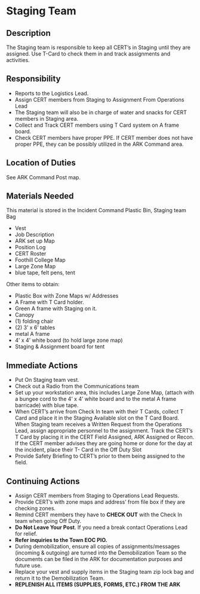 # Staging Team

## Description

The Staging team is responsible to keep all CERT’s in Staging until they are assigned. Use T-Card to check them in and track assignments and activities.

## Responsibility

* Reports to the Logistics Lead.
* Assign CERT members from Staging to Assignment From Operations Lead
* The Staging team will also be in charge of water and snacks for CERT members in Staging area.
* Collect and Track CERT members using T Card system on A frame board.
* Check CERT members have proper PPE. If CERT member does not have proper PPE, they can be possibly utilized in the ARK Command area.

## Location of Duties

 See ARK Command Post map.

## Materials Needed

This material is stored in the Incident Command Plastic Bin, Staging team Bag

* Vest
* Job Description
* ARK set up Map
* Position Log
* CERT Roster
* Foothill College Map
* Large Zone Map
* blue tape, felt pens, tent

Other items to obtain:

* Plastic Box with Zone Maps w/ Addresses
* A Frame with T Card holder.
* Green A frame with Staging on it.
* Canopy
* \(1\) folding chair
* \(2\) 3’ x 6’ tables
* metal A frame
* 4’ x 4’ white board \(to hold large zone map\)
* Staging & Assignment board for tent

## Immediate Actions

* Put On Staging team vest.
* Check out a Radio from the Communications team
* Set up your workstation area, this includes Large Zone Map, \(attach with a bungee cord to the 4’ x 4’ white board and to the metal A frame barricade\) with blue tape.
* When CERT’s arrive from Check In team with their T Cards, collect T Card and place it in the Staging Available slot on the T Card Board. When Staging team receives a Written Request from the Operations Lead, assign appropriate personnel to the assignment. Track the CERT’s T Card by placing it in the CERT Field Assigned, ARK Assigned or Recon. If the CERT member advises they are going home or done for the day at the incident, place their T- Card in the Off Duty Slot
* Provide Safety Briefing to CERT’s prior to them being assigned to the field.

## Continuing Actions

* Assign CERT members from Staging to Operations Lead Requests.
* Provide CERT’s with zone maps and address’ from file box if they are checking zones.
* Remind CERT members they have to **CHECK OUT** with the Check In team when going Off Duty.
* **Do Not Leave Your Post**. If you need a break contact Operations Lead for relief.
* **Refer inquiries to the Town EOC PIO.**
* During demobilization, ensure all copies of assignments/messages \(incoming & outgoing\) are turned into the Demobilization Team so the documents can be filed in the ARK for documentation purposes and future use.
* Replace your vest and supply items in the Staging team zip lock bag and return it to the Demobilization Team.
* **REPLENISH ALL ITEMS \(SUPPLIES, FORMS, ETC.\) FROM THE ARK**



